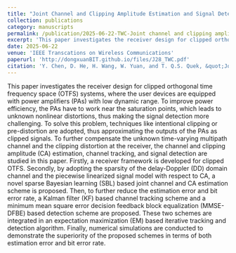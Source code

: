 ```yaml
---
title: "Joint Channel and Clipping Amplitude Estimation and Signal Detection for Clipped OTFS"
collection: publications
category: manuscripts
permalink: /publication/2025-06-22-TWC-Joint channel and clipping amplitude estimation and signal detection for clipped OTFS-number-28
excerpt: 'This paper investigates the receiver design for clipped orthogonal time frequency space (OTFS) systems, where the user devices are equipped with power amplifiers (PAs) with low dynamic range.'
date: 2025-06-22
venue: 'IEEE Transcations on Wireless Communications'
paperurl: 'http://dongxuanBIT.github.io/files/J28_TWC.pdf'
citation: 'Y. Chen, D. He, H. Wang, W. Yuan, and T. Q.S. Quek, &quot;Joint channel and clipping amplitude estimation and signal detection for clipped OTFS,&quot; <i>IEEE Trans. Wireless Commun.</i>, Early Access, Jun. 2025.'
---
```


This paper investigates the receiver design for clipped orthogonal time frequency space (OTFS) systems, where the user devices are equipped with power amplifiers (PAs) with low dynamic range. To improve power efficiency, the PAs have to work near the saturation points, which leads to unknown nonlinear distortions, thus making the signal detection more challenging. To solve this problem, techniques like intentional clipping or pre-distortion are adopted, thus approximating the outputs of the PAs as clipped signals. To further compensate the unknown time-varying multipath channel and the clipping distortion at the receiver, the channel and clipping amplitude (CA) estimation, channel tracking, and signal detection are studied in this paper. Firstly, a receiver framework is developed for clipped OTFS. Secondly, by adopting the sparsity of the delay-Doppler (DD) domain channel and the piecewise linearized signal model with respect to CA, a novel sparse Bayesian learning (SBL) based joint channel and CA estimation scheme is proposed. Then, to further reduce the estimation error and bit error rate, a Kalman filter (KF) based channel tracking scheme and a minimum mean square error decision feedback block equalization (MMSE-DFBE) based detection scheme are proposed. These two schemes are integrated in an expectation maximization (EM) based iterative tracking and detection algorithm. Finally, numerical simulations are conducted to demonstrate the superiority of the proposed schemes in terms of both estimation error and bit error rate.
